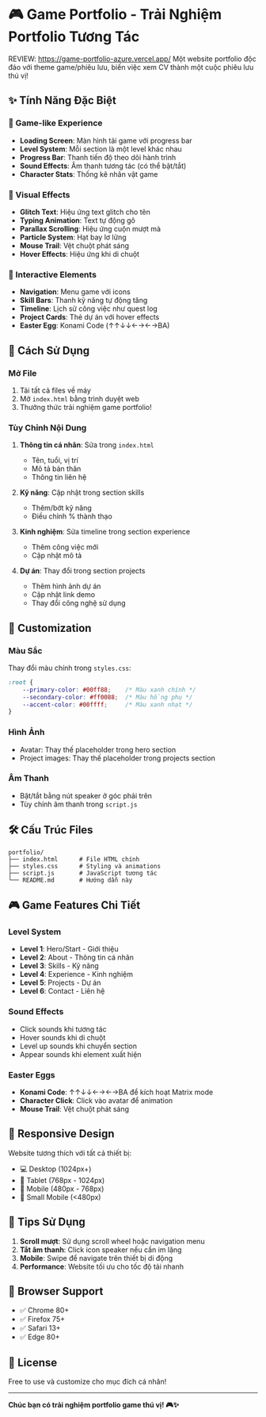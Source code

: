 # 🎮 Game Portfolio - Trải Nghiệm Portfolio Tương Tác
REVIEW: https://game-portfolio-azure.vercel.app/
Một website portfolio độc đáo với theme game/phiêu lưu, biến việc xem CV thành một cuộc phiêu lưu thú vị!

## ✨ Tính Năng Đặc Biệt

### 🎯 Game-like Experience
- **Loading Screen**: Màn hình tải game với progress bar
- **Level System**: Mỗi section là một level khác nhau
- **Progress Bar**: Thanh tiến độ theo dõi hành trình
- **Sound Effects**: Âm thanh tương tác (có thể bật/tắt)
- **Character Stats**: Thống kê nhân vật game

### 🎨 Visual Effects
- **Glitch Text**: Hiệu ứng text glitch cho tên
- **Typing Animation**: Text tự động gõ
- **Parallax Scrolling**: Hiệu ứng cuộn mượt mà
- **Particle System**: Hạt bay lơ lửng
- **Mouse Trail**: Vệt chuột phát sáng
- **Hover Effects**: Hiệu ứng khi di chuột

### 🎪 Interactive Elements
- **Navigation**: Menu game với icons
- **Skill Bars**: Thanh kỹ năng tự động tăng
- **Timeline**: Lịch sử công việc như quest log
- **Project Cards**: Thẻ dự án với hover effects
- **Easter Egg**: Konami Code (↑↑↓↓←→←→BA)

## 🚀 Cách Sử Dụng

### Mở File
1. Tải tất cả files về máy
2. Mở `index.html` bằng trình duyệt web
3. Thưởng thức trải nghiệm game portfolio!

### Tùy Chỉnh Nội Dung
1. **Thông tin cá nhân**: Sửa trong `index.html`
   - Tên, tuổi, vị trí
   - Mô tả bản thân
   - Thông tin liên hệ

2. **Kỹ năng**: Cập nhật trong section skills
   - Thêm/bớt kỹ năng
   - Điều chỉnh % thành thạo

3. **Kinh nghiệm**: Sửa timeline trong section experience
   - Thêm công việc mới
   - Cập nhật mô tả

4. **Dự án**: Thay đổi trong section projects
   - Thêm hình ảnh dự án
   - Cập nhật link demo
   - Thay đổi công nghệ sử dụng

## 🎨 Customization

### Màu Sắc
Thay đổi màu chính trong `styles.css`:
```css
:root {
    --primary-color: #00ff88;    /* Màu xanh chính */
    --secondary-color: #ff0088;  /* Màu hồng phụ */
    --accent-color: #00ffff;     /* Màu xanh nhạt */
}
```

### Hình Ảnh
- Avatar: Thay thế placeholder trong hero section
- Project images: Thay thế placeholder trong projects section

### Âm Thanh
- Bật/tắt bằng nút speaker ở góc phải trên
- Tùy chỉnh âm thanh trong `script.js`

## 🛠️ Cấu Trúc Files

```
portfolio/
├── index.html      # File HTML chính
├── styles.css      # Styling và animations
├── script.js       # JavaScript tương tác
└── README.md       # Hướng dẫn này
```

## 🎮 Game Features Chi Tiết

### Level System
- **Level 1**: Hero/Start - Giới thiệu
- **Level 2**: About - Thông tin cá nhân
- **Level 3**: Skills - Kỹ năng
- **Level 4**: Experience - Kinh nghiệm
- **Level 5**: Projects - Dự án
- **Level 6**: Contact - Liên hệ

### Sound Effects
- Click sounds khi tương tác
- Hover sounds khi di chuột
- Level up sounds khi chuyển section
- Appear sounds khi element xuất hiện

### Easter Eggs
- **Konami Code**: ↑↑↓↓←→←→BA để kích hoạt Matrix mode
- **Character Click**: Click vào avatar để animation
- **Mouse Trail**: Vệt chuột phát sáng

## 📱 Responsive Design

Website tương thích với tất cả thiết bị:
- 💻 Desktop (1024px+)
- 📱 Tablet (768px - 1024px)
- 📱 Mobile (480px - 768px)
- 📱 Small Mobile (<480px)

## 🌟 Tips Sử Dụng

1. **Scroll mượt**: Sử dụng scroll wheel hoặc navigation menu
2. **Tắt âm thanh**: Click icon speaker nếu cần im lặng
3. **Mobile**: Swipe để navigate trên thiết bị di động
4. **Performance**: Website tối ưu cho tốc độ tải nhanh

## 🔧 Browser Support

- ✅ Chrome 80+
- ✅ Firefox 75+
- ✅ Safari 13+
- ✅ Edge 80+

## 📝 License

Free to use và customize cho mục đích cá nhân!

---

**Chúc bạn có trải nghiệm portfolio game thú vị! 🎮✨**
